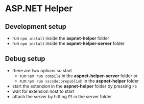 # ASP.NET Helper

## Development setup
- run `npm install` inside the **aspnet-helper** folder
- run `npm install` inside the **aspnet-helper-server** folder

## Debug setup
- there are two options so start
    - run `npm run compile` in the **aspnet-helper-server** folder or
    - run `npm run vscode:prepublish` in the **aspnet-helper** folder
- start the extension in the **aspnet-helper** folder by pressing `F5`
- wait for extension host to start
- attach the server by hitting `F5` in the server folder